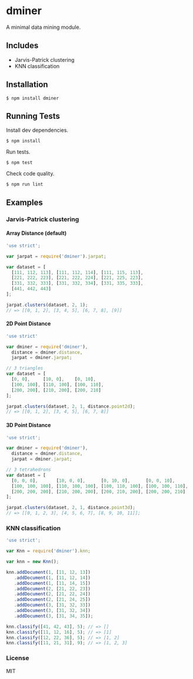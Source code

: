 # dminer

A minimal data mining module.

## Includes

 * Jarvis-Patrick clustering
 * KNN classification

## Installation

```Shell
$ npm install dminer
```

## Running Tests

Install dev dependencies.
```Shell
$ npm install
```

Run tests.
```Shell
$ npm test
```

Check code quality.
```Shell
$ npm run lint
```

## Examples

### Jarvis-Patrick clustering

#### Array Distance (default)

```JavaScript
'use strict';

var jarpat = require('dminer').jarpat;

var dataset = [
  [111, 112, 113], [111, 112, 114], [111, 115, 113],
  [221, 222, 223], [221, 222, 224], [221, 225, 223],
  [331, 332, 333], [331, 332, 334], [331, 335, 333],
  [441, 442, 443]
];

jarpat.clusters(dataset, 2, 1);
// => [[0, 1, 2], [3, 4, 5], [6, 7, 8], [9]]
```

#### 2D Point Distance

```JavaScript
'use strict'

var dminer = require('dminer'),
  distance = dminer.distance,
  jarpat = dminer.jarpat;

// 3 triangles
var dataset = [
  [0, 0],     [10, 0],    [0, 10],
  [100, 100], [110, 100], [100, 110],
  [200, 200], [210, 200], [200, 210]
];

jarpat.clusters(dataset, 2, 1, distance.point2d);
// => [[0, 1, 2], [3, 4, 5], [6, 7, 8]]
```

#### 3D Point Distance

```JavaScript
'use strict';

var dminer = require('dminer'),
  distance = dminer.distance,
  jarpat = dminer.jarpat;

// 3 tetrahedrons
var dataset = [
  [0, 0, 0],       [10, 0, 0],      [0, 10, 0],      [0, 0, 10],
  [100, 100, 100], [110, 100, 100], [100, 110, 100], [100, 100, 110],
  [200, 200, 200], [210, 200, 200], [200, 210, 200], [200, 200, 210]
];

jarpat.clusters(dataset, 2, 1, distance.point3d);
// => [[0, 1, 2, 3], [4, 5, 6, 7], [8, 9, 10, 11]];
```

### KNN classification

```JavaScript
'use strict';

var Knn = require('dminer').knn;

var knn = new Knn();

knn.addDocument(1, [11, 12, 13])
   .addDocument(1, [11, 12, 14])
   .addDocument(1, [11, 14, 15])
   .addDocument(2, [21, 22, 23])
   .addDocument(2, [21, 22, 24])
   .addDocument(2, [21, 24, 25])
   .addDocument(3, [31, 32, 33])
   .addDocument(3, [31, 32, 34])
   .addDocument(3, [31, 34, 35]);

knn.classify([41, 42, 43], 5); // => []
knn.classify([11, 12, 16], 5); // => [1]
knn.classify([12, 22, 36], 5); // => [1, 2]
knn.classify([11, 21, 31], 9); // => [1, 2, 3]
```

### License

MIT
